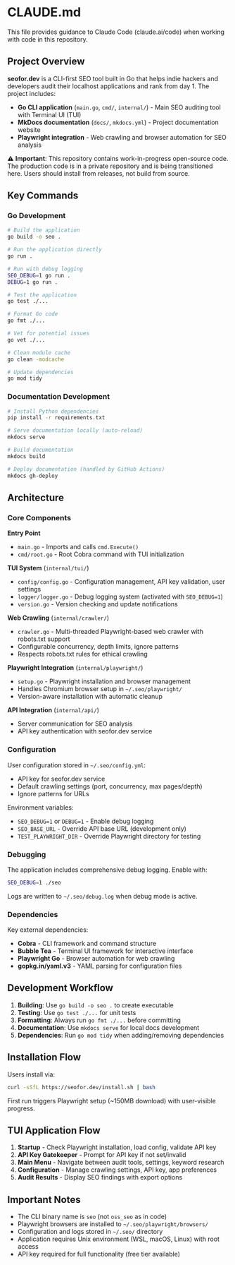 # CLAUDE.md

This file provides guidance to Claude Code (claude.ai/code) when working with code in this repository.

## Project Overview

**seofor.dev** is a CLI-first SEO tool built in Go that helps indie hackers and developers audit their localhost applications and rank from day 1. The project includes:

- **Go CLI application** (`main.go`, `cmd/`, `internal/`) - Main SEO auditing tool with Terminal UI (TUI)
- **MkDocs documentation** (`docs/`, `mkdocs.yml`) - Project documentation website
- **Playwright integration** - Web crawling and browser automation for SEO analysis

⚠️ **Important**: This repository contains work-in-progress open-source code. The production code is in a private repository and is being transitioned here. Users should install from releases, not build from source.

## Key Commands

### Go Development
```bash
# Build the application
go build -o seo .

# Run the application directly
go run .

# Run with debug logging
SEO_DEBUG=1 go run .
DEBUG=1 go run .

# Test the application
go test ./...

# Format Go code
go fmt ./...

# Vet for potential issues
go vet ./...

# Clean module cache
go clean -modcache

# Update dependencies
go mod tidy
```

### Documentation Development
```bash
# Install Python dependencies
pip install -r requirements.txt

# Serve documentation locally (auto-reload)
mkdocs serve

# Build documentation
mkdocs build

# Deploy documentation (handled by GitHub Actions)
mkdocs gh-deploy
```

## Architecture

### Core Components

**Entry Point**
- `main.go` - Imports and calls `cmd.Execute()`
- `cmd/root.go` - Root Cobra command with TUI initialization

**TUI System** (`internal/tui/`)
- `config/config.go` - Configuration management, API key validation, user settings
- `logger/logger.go` - Debug logging system (activated with `SEO_DEBUG=1`)
- `version.go` - Version checking and update notifications

**Web Crawling** (`internal/crawler/`)
- `crawler.go` - Multi-threaded Playwright-based web crawler with robots.txt support
- Configurable concurrency, depth limits, ignore patterns
- Respects robots.txt rules for ethical crawling

**Playwright Integration** (`internal/playwright/`)
- `setup.go` - Playwright installation and browser management
- Handles Chromium browser setup in `~/.seo/playwright/`
- Version-aware installation with automatic cleanup

**API Integration** (`internal/api/`)
- Server communication for SEO analysis
- API key authentication with seofor.dev service

### Configuration

User configuration stored in `~/.seo/config.yml`:
- API key for seofor.dev service
- Default crawling settings (port, concurrency, max pages/depth)
- Ignore patterns for URLs

Environment variables:
- `SEO_DEBUG=1` or `DEBUG=1` - Enable debug logging
- `SEO_BASE_URL` - Override API base URL (development only)
- `TEST_PLAYWRIGHT_DIR` - Override Playwright directory for testing

### Debugging

The application includes comprehensive debug logging. Enable with:
```bash
SEO_DEBUG=1 ./seo
```

Logs are written to `~/.seo/debug.log` when debug mode is active.

### Dependencies

Key external dependencies:
- **Cobra** - CLI framework and command structure
- **Bubble Tea** - Terminal UI framework for interactive interface
- **Playwright Go** - Browser automation for web crawling
- **gopkg.in/yaml.v3** - YAML parsing for configuration files

## Development Workflow

1. **Building**: Use `go build -o seo .` to create executable
2. **Testing**: Use `go test ./...` for unit tests
3. **Formatting**: Always run `go fmt ./...` before committing
4. **Documentation**: Use `mkdocs serve` for local docs development
5. **Dependencies**: Run `go mod tidy` when adding/removing dependencies

## Installation Flow

Users install via:
```bash
curl -sSfL https://seofor.dev/install.sh | bash
```

First run triggers Playwright setup (~150MB download) with user-visible progress.

## TUI Application Flow

1. **Startup** - Check Playwright installation, load config, validate API key
2. **API Key Gatekeeper** - Prompt for API key if not set/invalid
3. **Main Menu** - Navigate between audit tools, settings, keyword research
4. **Configuration** - Manage crawling settings, API key, app preferences
5. **Audit Results** - Display SEO findings with export options

## Important Notes

- The CLI binary name is `seo` (not `oss_seo` as in code)
- Playwright browsers are installed to `~/.seo/playwright/browsers/`
- Configuration and logs stored in `~/.seo/` directory
- Application requires Unix environment (WSL, macOS, Linux) with root access
- API key required for full functionality (free tier available)
